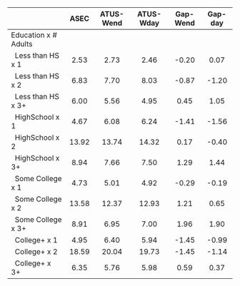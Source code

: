 
|                      |         ASEC |    ATUS-Wend |    ATUS-Wday |     Gap-Wend |      Gap-day |
| -------------------- | :----------: | :----------: | :----------: | :----------: | :----------: |
| Education x # Adults |              |              |              |              |              |
| &nbsp;&nbsp;Less than HS x 1 |         2.53 |         2.73 |         2.46 |        -0.20 |         0.07 |
| &nbsp;&nbsp;Less than HS x 2 |         6.83 |         7.70 |         8.03 |        -0.87 |        -1.20 |
| &nbsp;&nbsp;Less than HS x 3+ |         6.00 |         5.56 |         4.95 |         0.45 |         1.05 |
| &nbsp;&nbsp;HighSchool x 1 |         4.67 |         6.08 |         6.24 |        -1.41 |        -1.56 |
| &nbsp;&nbsp;HighSchool x 2 |        13.92 |        13.74 |        14.32 |         0.17 |        -0.40 |
| &nbsp;&nbsp;HighSchool x 3+ |         8.94 |         7.66 |         7.50 |         1.29 |         1.44 |
| &nbsp;&nbsp;Some College x 1 |         4.73 |         5.01 |         4.92 |        -0.29 |        -0.19 |
| &nbsp;&nbsp;Some College x 2 |        13.58 |        12.37 |        12.93 |         1.21 |         0.65 |
| &nbsp;&nbsp;Some College x 3+ |         8.91 |         6.95 |         7.00 |         1.96 |         1.90 |
| &nbsp;&nbsp;College+ x 1 |         4.95 |         6.40 |         5.94 |        -1.45 |        -0.99 |
| &nbsp;&nbsp;College+ x 2 |        18.59 |        20.04 |        19.73 |        -1.45 |        -1.14 |
| &nbsp;&nbsp;College+ x 3+ |         6.35 |         5.76 |         5.98 |         0.59 |         0.37 |

